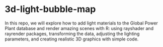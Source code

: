 # 3d-light-bubble-map
In this repo, we will explore how to add light materials to the Global Power Plant database and render amazing scenes with R: using rayshader and rayrender packages, transforming the data, adjusting the lighting parameters, and creating realistic 3D graphics with simple code.
